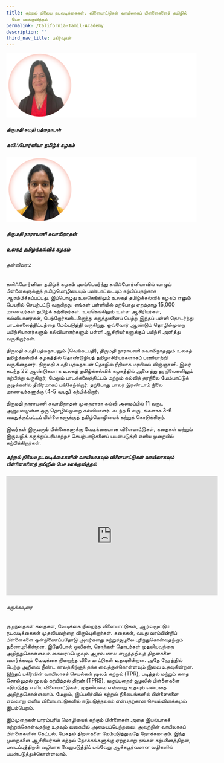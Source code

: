 ```yaml
---
title: கற்றல் நிலைய நடவடிக்கைகள், விளையாட்டுகள் வாயிலாகப் பிள்ளைகளைத் தமிழில்
  பேச ஊக்குவித்தல்
permalink: /California-Tamil-Academy
description: ""
third_nav_title: பகிர்வுகள்
---
```

![](/images/Tamil%20California%20Speaker1.png) 
##### **திருமதி சுமதி பத்மநாபன்**
##### கலிஃபோர்னியா தமிழ்க் கழகம்

![](/images/Tamil%20California%20Speaker2.png)
##### **திருமதி நாராயணி சுவாமிநாதன்**
##### உலகத் தமிழ்க்கல்விக் கழகம்
###### தன்விவரம்

கலிஃபோர்னியா தமிழ்க் கழகம் புலம்பெயர்ந்து கலிஃபோர்னியாவில் வாழும் பிள்ளைகளுக்குத் தமிழ்மொழியையும் பண்பாட்டையும் கற்பிப்பதற்காக ஆரம்பிக்கப்பட்டது. இப்பொழுது உலகெங்கிலும் உலகத் தமிழ்க்கல்விக் கழகம் எனும் பெயரில் செயற்பட்டு வருகிறது. எங்கள் பள்ளியில் தற்போது ஏறத்தாழ 15,000 மாணவர்கள் தமிழ்க் கற்கிறார்கள். உலகெங்கிலும் உள்ள ஆசிரியர்கள், கல்வியாளர்கள், பெற்றோர்களிடமிருந்து கருத்துகளைப் பெற்று இந்தப் பள்ளி தொடர்ந்து பாடக்கலைத்திட்டத்தை மேம்படுத்தி வருகிறது. ஒவ்வோர் ஆண்டும் தொழில்முறை பயிற்சியாளர்களும் கல்வியாளர்களும் பள்ளி ஆசிரியர்களுக்குப் பயிற்சி அளித்து வருகிறார்கள்.

திருமதி சுமதி பத்மநாபனும் (வெங்கடபதி), திருமதி நாராயணி சுவாமிநாதனும் உலகத் தமிழ்க்கல்விக் கழகத்தில் தொண்டூழியத் தமிழாசிரியர்களாகப் பணியாற்றி வருகின்றனர்.
திருமதி சுமதி பத்மநாபன் தொழில் ரீதியாக மரபியல் விஞ்ஞானி. இவர் கடந்த 22 ஆண்டுகளாக உலகத் தமிழ்க்கல்விக் கழகத்தில் அனைத்து தரநிலைகளிலும் கற்பித்து வருகிறார், மேலும் பாடக்கலைத்திட்டம் மற்றும் கல்வித் தரநிலை மேம்பாட்டுக் குழுக்களில் தீவிரமாகப் பங்கேற்கிறார். தற்போது பாலர் இரண்டாம் நிலை மாணவர்களுக்கு (4-5 வயது) கற்பிக்கிறார். 

திருமதி நாராயணி சுவாமிநாதன் முறைசாரா கல்வி அமைப்பில் 11 வருட அனுபவமுள்ள ஒரு தொழில்முறை கல்வியாளர். கடந்த 6 வருடங்களாக 3-6 வயதுக்குட்பட்டப் பிள்ளைகளுக்குத் தமிழ்மொழியைக் கற்றுக் கொடுக்கிறார். 

இவர்கள் இருவரும் பிள்ளைகளுக்கு வேடிக்கையான விளையாட்டுகள், கதைகள் மற்றும் இருவழிக் கருத்துப்பரிமாற்றச் செயற்பாடுகளைப் பயன்படுத்தி எளிய முறையில் கற்பிக்கிறார்கள். 


##### கற்றல் நிலைய நடவடிக்கைகளின் வாயிலாகவும் விளையாட்டுகள் வாயிலாகவும் பிள்ளைகளைத் தமிழில் பேச ஊக்குவித்தல்

<iframe width="560" height="315" src="https://www.youtube.com/embed/V8R37kkNSMQ?controls=0" title="YouTube video player" frameborder="0" allow="accelerometer; autoplay; clipboard-write; encrypted-media; gyroscope; picture-in-picture" allowfullscreen></iframe>

###### சுருக்கவுரை
குழந்தைகள் கதைகள், வேடிக்கை நிறைந்த விளையாட்டுகள், ஆர்வமூட்டும் நடவடிக்கைகள் முதலியவற்றை  விரும்புகிறார்கள். கதைகள், வயது வரம்பின்றிப் பிள்ளைகளை ஒன்றிணைப்பதோடு அவர்களது சுற்றுச்சூழலை புரிந்துகொள்வதற்கும் துணைபுரிகின்றன. இதேபோல் ஒலிகள், சொற்கள் தொடர்கள் முதலியவற்றை அறிந்துகொள்ளவும் கைவரப்பெறவும் ஆரம்பகால எழுத்தறிவுத் திறன்களை வளர்க்கவும் வேடிக்கை நிறைந்த விளையாட்டுகள் உதவுகின்றன. அதே நேரத்தில் பெற்ற அறிவை நீண்ட காலத்திற்குத் தக்க வைத்துக்கொள்ளவும் இவை உதவுகின்றன.  இந்தப் பகிர்வின் வாயிலாகச் செயல்கள் மூலம் கற்றல் (TPR), படித்தல் மற்றும் கதை சொல்லுதல் மூலம் கற்பித்தல் திறன் (TPRS), வகுப்பறைச் சூழலில் பிள்ளைகளை ஈடுபடுத்த எளிய விளையாட்டுகள், முதலியவை எவ்வாறு உதவும் என்பதை அறிந்துகொள்ளலாம். மேலும், இப்பகிர்வில் கற்றல் நிலையங்களில் பிள்ளைகளை எவ்வாறு எளிய விளையாட்டுகளில் ஈடுபடுத்தலாம் என்பதற்கான செயல்விளக்கமும் இடம்பெறும்.

இம்முறைகள் பாரம்பரிய மொழியைக் கற்கும் பிள்ளைகள் அதை இயல்பாகக் கற்றுக்கொள்வதற்கு உதவும் வகையில் அமையப்பெற்றவை. அவற்றின் வாயிலாகப் பிள்ளைகளின் கேட்டல், பேசுதல் திறன்களை மேம்படுத்துவதே  நோக்கமாகும். இந்த முறைகளை ஆசிரியர்கள் கற்றல் நோக்கங்களுக்கு ஏற்றவாறு தங்கள் கற்பனைத்திறன், படைப்புத்திறன் வழியாக வேறுபடுத்திப் பல்வேறு ஆக்கபூர்வமான வழிகளில் பயன்படுத்துக்கொள்ளலாம்.